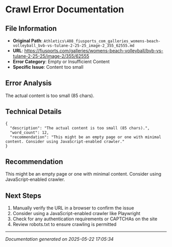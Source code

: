 # Crawl Error Documentation

## File Information
- **Original Path**: `Athletics\408_fiusports_com_galleries_womens-beach-volleyball_bvb-vs-tulane-2-25-25_image-2_355_62555.md`
- **URL**: https://fiusports.com/galleries/womens-beach-volleyball/bvb-vs-tulane-2-25-25/image-2/355/62555
- **Error Category**: Empty or Insufficient Content
- **Specific Issue**: Content too small

## Error Analysis
The actual content is too small (85 chars).

## Technical Details
```
{
  "description": "The actual content is too small (85 chars).",
  "word_count": 12,
  "recommendation": "This might be an empty page or one with minimal content. Consider using JavaScript-enabled crawler."
}
```

## Recommendation
This might be an empty page or one with minimal content. Consider using JavaScript-enabled crawler.

## Next Steps
1. Manually verify the URL in a browser to confirm the issue
2. Consider using a JavaScript-enabled crawler like Playwright
3. Check for any authentication requirements or CAPTCHAs on the site
4. Review robots.txt to ensure crawling is permitted

---
*Documentation generated on 2025-05-22 17:05:34*
